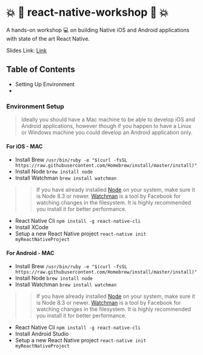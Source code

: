 :boom: :iphone: react-native-workshop :iphone: :boom:
===
A hands-on workshop :computer: on building Native iOS and Android applications with state of the art React Native.

Slides Link: [Link](https://google.com)

## Table of Contents
* Setting Up Environment
* 

### Environment Setup
> Ideally you should have a Mac machine to be able to develop iOS and Android applications, however though if you happen to have a Linux or Windows machine you could develop an Android application only.
#### For iOS - MAC
* Install Brew `/usr/bin/ruby -e "$(curl -fsSL https://raw.githubusercontent.com/Homebrew/install/master/install)"`
* Install Node `brew install node`
* Install Watchman `brew install watchman`
>> If you have already installed [Node](https://nodejs.org/) on your system, make sure it is Node 8.3 or newer.
>> [Watchman](https://facebook.github.io/watchman) is a tool by Facebook for watching changes in the filesystem. It is highly recommended you install it for better performance.
* React Native Cli `npm install -g react-native-cli`
* Install XCode 
* Setup a new React Native project `react-native init myReactNativeProject`

#### For Android - MAC
* Install Brew `/usr/bin/ruby -e "$(curl -fsSL https://raw.githubusercontent.com/Homebrew/install/master/install)"`
* Install Node `brew install node`
* Install Watchman `brew install watchman`
>> If you have already installed [Node](https://nodejs.org/) on your system, make sure it is Node 8.3 or newer.
>> [Watchman](https://facebook.github.io/watchman) is a tool by Facebook for watching changes in the filesystem. It is highly recommended you install it for better performance.
* React Native Cli `npm install -g react-native-cli`
* Install Android Studio
* Setup a new React Native project `react-native init myReactNativeProject`
